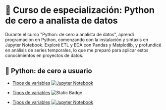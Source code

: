 # 🐍 Curso de especialización: Python de cero a analista de datos
Durante el curso "Python: de cero a analista de datos", aprendí programación en Python, comenzando con la instalación y sintaxis en Jupyter Notebook. Exploré ETL y EDA con Pandas y Matplotlib, y profundicé en análisis de series temporales, lo que me preparó para aplicar estos conocimientos en proyectos de datos.


## 🔗 Python: de cero a usuario
- [Tipos de variables](./notebooks/curso1/006_Tipos_de_variables.ipynb)
[![Jupyter Notebook](https://colab.research.google.com/assets/colab-badge.svg)]()

- [Tipos de variables](./notebooks/curso1/006_Tipos_de_variables.ipynb)
![Static Badge](https://img.shields.io/badge/Notebook-Jupyter?style=flat-square&logo=jupyter&label=Jupyter&labelColor=%23FFFFFF&color=%23ff8000)

- [Tipos de variables](./notebooks/curso1/006_Tipos_de_variables.ipynb)
[![Jupyter Notebook](https://img.shields.io/badge/Notebook-Jupyter?style=flat-square&logo=jupyter&label=Jupyter&labelColor=%23FFFFFF&color=%23ff8000)](./notebooks/curso1/006_Tipos_de_variables.ipynb)




